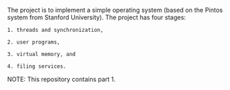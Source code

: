 The project is to implement a simple operating system (based on the Pintos system from Stanford University). The project has four stages:

    1. threads and synchronization,
    
    2. user programs,
    
    3. virtual memory, and
    
    4. filing services.
    
NOTE: This repository contains part 1.
